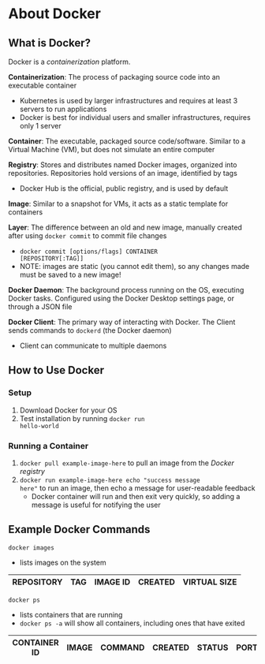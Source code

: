 # About Docker
## What is Docker?
Docker is a *containerization* platform.

  **Containerization**: The process of packaging source code into an executable container
  - Kubernetes is used by larger infrastructures and requires at least 3 servers to run applications
  - Docker is best for individual users and smaller infrastructures, requires only 1 server
  
  **Container**: The executable, packaged source code/software. Similar to a Virtual Machine (VM), but does not simulate an entire computer
  
  **Registry**: Stores and distributes named Docker images, organized into repositories. Repositories hold versions of an image, identified by tags
  - Docker Hub is the official, public registry, and is used by default
  
  **Image**: Similar to a snapshot for VMs, it acts as a static template for containers
  
  **Layer**: The difference between an old and new image, manually created after using <code>docker commit</code> to commit file changes
  - <code>docker commit [options/flags] CONTAINER [REPOSITORY[:TAG]]</code>
  - NOTE: images are static (you cannot edit them), so any changes made must be saved to a new image!

  **Docker Daemon**: The background process running on the OS, executing Docker tasks. Configured using the Docker Desktop settings page, or through a JSON file

  **Docker Client**: The primary way of interacting with Docker. The Client sends commands to <code>dockerd</code> (the Docker daemon)
  - Client can communicate to multiple daemons
  
## How to Use Docker
### Setup
1. Download Docker for your OS
2. Test installation by running <code>docker run hello-world</code>

### Running a Container
1. <code>docker pull example-image-here</code> to pull an image from the *Docker registry*
2. <code>docker run example-image-here echo "success message here"</code> to run an image, then echo a message for user-readable feedback
   - Docker container will run and then exit very quickly, so adding a message is useful for notifying the user

## Example Docker Commands
<code>docker images</code>
- lists images on the system
  
| REPOSITORY | TAG | IMAGE ID | CREATED | VIRTUAL SIZE |
| --- | --- | --- | --- | --- |

<code>docker ps</code>
- lists containers that are running
- <code>docker ps -a</code> will show all containers, including ones that have exited
  
| CONTAINER ID | IMAGE | COMMAND | CREATED | STATUS | PORTS | NAMES |
| --- | --- | --- | --- | --- | --- | --- |

